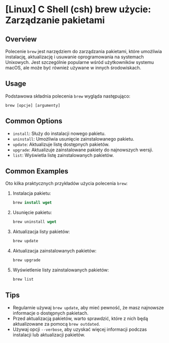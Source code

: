 # [Linux] C Shell (csh) brew użycie: Zarządzanie pakietami

## Overview
Polecenie `brew` jest narzędziem do zarządzania pakietami, które umożliwia instalację, aktualizację i usuwanie oprogramowania na systemach Unixowych. Jest szczególnie popularne wśród użytkowników systemu macOS, ale może być również używane w innych środowiskach.

## Usage
Podstawowa składnia polecenia `brew` wygląda następująco:

```
brew [opcje] [argumenty]
```

## Common Options
- `install`: Służy do instalacji nowego pakietu.
- `uninstall`: Umożliwia usunięcie zainstalowanego pakietu.
- `update`: Aktualizuje listę dostępnych pakietów.
- `upgrade`: Aktualizuje zainstalowane pakiety do najnowszych wersji.
- `list`: Wyświetla listę zainstalowanych pakietów.

## Common Examples
Oto kilka praktycznych przykładów użycia polecenia `brew`:

1. Instalacja pakietu:
   ```csh
   brew install wget
   ```

2. Usunięcie pakietu:
   ```csh
   brew uninstall wget
   ```

3. Aktualizacja listy pakietów:
   ```csh
   brew update
   ```

4. Aktualizacja zainstalowanych pakietów:
   ```csh
   brew upgrade
   ```

5. Wyświetlenie listy zainstalowanych pakietów:
   ```csh
   brew list
   ```

## Tips
- Regularnie używaj `brew update`, aby mieć pewność, że masz najnowsze informacje o dostępnych pakietach.
- Przed aktualizacją pakietów, warto sprawdzić, które z nich będą aktualizowane za pomocą `brew outdated`.
- Używaj opcji `--verbose`, aby uzyskać więcej informacji podczas instalacji lub aktualizacji pakietów.